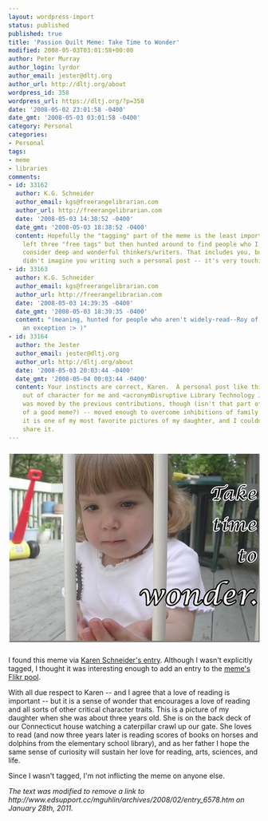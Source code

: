```yaml
---
layout: wordpress-import
status: published
published: true
title: 'Passion Quilt Meme: Take Time to Wonder'
modified: 2008-05-03T03:01:58+00:00
author: Peter Murray
author_login: lyrdor
author_email: jester@dltj.org
author_url: http://dltj.org/about
wordpress_id: 358
wordpress_url: https://dltj.org/?p=358
date: '2008-05-02 23:01:58 -0400'
date_gmt: '2008-05-03 03:01:58 -0400'
category: Personal
categories:
- Personal
tags:
- meme
- libraries
comments:
- id: 33162
  author: K.G. Schneider
  author_email: kgs@freerangelibrarian.com
  author_url: http://freerangelibrarian.com
  date: '2008-05-03 14:38:52 -0400'
  date_gmt: '2008-05-03 18:38:52 -0400'
  content: Hopefully the "tagging" part of the meme is the least important. I almost
    left three "free tags" but then hunted around to find people who I read who I
    consider deep and wonderful thinkers/writers. That includes you, but I honestly
    didn't imagine you writing such a personal post -- it's very touching!
- id: 33163
  author: K.G. Schneider
  author_email: kgs@freerangelibrarian.com
  author_url: http://freerangelibrarian.com
  date: '2008-05-03 14:39:35 -0400'
  date_gmt: '2008-05-03 18:39:35 -0400'
  content: "(meaning, hunted for people who aren't widely-read--Roy of course being
    an exception :> )"
- id: 33164
  author: the Jester
  author_email: jester@dltj.org
  author_url: http://dltj.org/about
  date: '2008-05-03 20:03:44 -0400'
  date_gmt: '2008-05-04 00:03:44 -0400'
  content: Your instincts are correct, Karen.  A personal post like this is definitely
    out of character for me and <acronymDisruptive Library Technology Jester"><i>DLTJ</i></acronym>.  I
    was moved by the previous contributions, though (isn't that part of the point
    of a good meme?) -- moved enough to overcome inhibitions of family privacy desires.  Besides,
    it is one of my most favorite pictures of my daughter, and I couldn't help but
    share it.
---
```

<div style="width:500px;margin:10px auto;padding:10px 0;"><a href="http://www.flickr.com/photos/datagazetteer/2460000017/in/pool-passionquilt" title="Take Time to Wonder on Flickr - Photo Sharing!"><img src="/assets/images/2008/05/2460000017_45c14505ea.jpg" alt="Image of a girl closely examining a caterpillar crawling on a white gate.  Image has the caption &#039;Take time to Wonder&#039;" style="border-right: 2px solid grey; border-bottom: 3px solid grey;" /></a></div>
<p>I found <span class="removed_link" title="http://www.edsupport.cc/mguhlin/archives/2008/02/entry_6578.htm">this meme</span> via <a href="http://freerangelibrarian.com/2008/05/02/reading-sets-you-free/" title="63<br />
  Passion Quilt Meme: Reading Sets You Free">Karen Schneider's entry</a>.  Although I wasn't explicitly tagged, I thought it was interesting enough to add an entry to the <a href="http://www.flickr.com/groups/passionquilt/pool/" title="Flickr: The Passion Quilt Pool">meme's Flikr pool</a>.</p>
<p>With all due respect to Karen -- and I agree that a love of reading is important -- but it is a sense of wonder that encourages a love of reading and all sorts of other critical character traits.  This is a picture of my daughter when she was about three years old.  She is on the back deck of our Connecticut house watching a caterpillar crawl up our gate.  She loves to read (and now three years later is reading scores of books on horses and dolphins from the elementary school library), and as her father I hope the same sense of curiosity will sustain her love for reading, arts, sciences, and life.</p>
<p>Since I wasn't tagged, I'm not inflicting the meme on anyone else.
<p style="padding:0;margin:0;font-style:italic;" class="removed_link">The text was modified to remove a link to http://www.edsupport.cc/mguhlin/archives/2008/02/entry_6578.htm on January 28th, 2011.</p>
